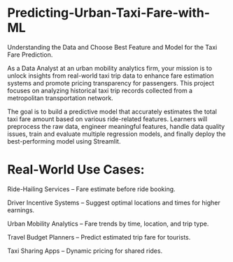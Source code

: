 # Predicting-Urban-Taxi-Fare-with-ML
Understanding the Data and Choose Best Feature and Model for the Taxi Fare Prediction.

As a Data Analyst at an urban mobility analytics firm, your mission is to unlock insights from real-world taxi trip data to enhance fare estimation systems and promote pricing transparency for passengers. This project focuses on analyzing historical taxi trip records collected from a metropolitan transportation network.

The goal is to build a predictive model that accurately estimates the total taxi fare amount based on various ride-related features. Learners will preprocess the raw data, engineer meaningful features, handle data quality issues, train and evaluate multiple regression models, and finally deploy the best-performing model using Streamlit.

# Real-World Use Cases:
Ride-Hailing Services – Fare estimate before ride booking.


Driver Incentive Systems – Suggest optimal locations and times for higher earnings.


Urban Mobility Analytics – Fare trends by time, location, and trip type.


Travel Budget Planners – Predict estimated trip fare for tourists.


Taxi Sharing Apps – Dynamic pricing for shared rides.

